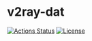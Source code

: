 # v2ray-dat 
[![Actions Status](https://github.com/shmilwdc/go-github-actions/workflows/build/badge.svg)](https://github.com/shmilwdc/v2ray-dat/actions)
[![License](https://img.shields.io/badge/license-MIT-blue.svg)](https://travis-ci.com/shmilwdc/v2ray-dat)